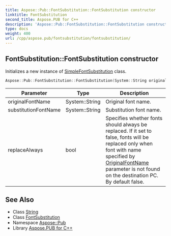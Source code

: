 ```yaml
---
title: Aspose::Pub::FontSubstitution::FontSubstitution constructor
linktitle: FontSubstitution
second_title: Aspose.PUB for C++
description: 'Aspose::Pub::FontSubstitution::FontSubstitution constructor. Initializes a new instance of SimpleFontSubstitution class in C++.'
type: docs
weight: 400
url: /cpp/aspose.pub/fontsubstitution/fontsubstitution/
---
```

## FontSubstitution::FontSubstitution constructor


Initializes a new instance of [SimpleFontSubstitution](../) class.

```cpp
Aspose::Pub::FontSubstitution::FontSubstitution(System::String originalFontName, System::String substitutionFontName, bool replaceAlways=false)
```


| Parameter | Type | Description |
| --- | --- | --- |
| originalFontName | System::String | Original font name. |
| substitutionFontName | System::String | Substitution font name. |
| replaceAlways | bool | Specifies whether fonts should always be replaced. If it set to false, fonts will be replaced only when font with name specified by [OriginalFontName](../) parameter is not found on the destination PC. By default false. |

## See Also

* Class [String](../../../system/string/)
* Class [FontSubstitution](../)
* Namespace [Aspose::Pub](../../)
* Library [Aspose.PUB for C++](../../../)
